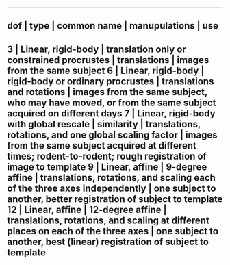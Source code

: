 ------------------------------------------------------------------------------------------------------------------------------------------------------------------------------------------------------------
dof | type | common name | manupulations | use
------------------------------------------------------------------------------------------------------------------------------------------------------------------------------------------------------------
3 | Linear, rigid-body | translation only or constrained procrustes | translations |  images from the same subject
6 | Linear, rigid-body | rigid-body or ordinary procrustes | translations and rotations | images from the same subject, who may have moved, or from the same subject acquired on different days
7 | Linear, rigid-body with global rescale | similarity | translations, rotations, and one global scaling factor | images from the same subject acquired at different times; rodent-to-rodent; rough registration of image to template
9 | Linear, affine | 9-degree affine | translations, rotations, and scaling each of the three axes independently | one subject to another, better registration of subject to template
12 | Linear, affine | 12-degree affine | translations, rotations, and scaling at different places on each of the three axes | one subject to another, best (linear) registration of subject to template
-------------------------------------------------------------------------------------------------------------------------------------------------------------------------------------------------------------
  
